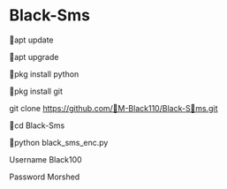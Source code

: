 # Black-Sms



💚apt update

💚apt upgrade

💚pkg install python

💚pkg install git

git clone https://github.com/💚M-Black110/Black-S💚ms.git
 
💚cd Black-Sms

💚python black_sms_enc.py


Username Black100

Password Morshed
